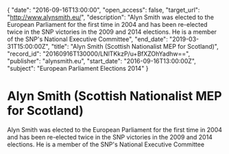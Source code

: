 {
  "date": "2016-09-16T13:00:00", 
  "open_access": false, 
  "target_url": "http://www.alynsmith.eu/", 
  "description": "Alyn Smith was elected to the European Parliament for the first time in 2004 and has been re-elected twice in the SNP victories in the 2009 and 2014 elections. He is a member of the SNP's National Executive Committee", 
  "end_date": "2019-03-31T15:00:00Z", 
  "title": "Alyn Smith (Scottish Nationalist MEP for Scotland)", 
  "record_id": "20160916T130000/LNlTKkzP/u+BfXZOhYadhw==", 
  "publisher": "alynsmith.eu", 
  "start_date": "2016-09-16T13:00:00Z", 
  "subject": "European Parliament Elections 2014"
}

# Alyn Smith (Scottish Nationalist MEP for Scotland)

Alyn Smith was elected to the European Parliament for the first time in 2004 and has been re-elected twice in the SNP victories in the 2009 and 2014 elections. He is a member of the SNP's National Executive Committee